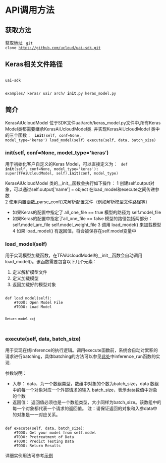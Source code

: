 

# API调用方法
## 获取方法
获取[地址](https://github.com/ucloud/uai-sdk)
<code>
git clone https://github.com/ucloud/uai-sdk.git
</code>

## Keras相关文件路径
<code>
uai-sdk

  examples/
    keras/
  uai/
    arch/
      __init__.py
      keras_model.py
</code>

## 简介
KerasAiUcloudModel 位于SDK文件uai/arch/keras\_model.py文件中,所有Keras Model类都需要继承KerasAiUcloudModel类. 并实现KerasAiUcloudModel 类中的三个函数：
<code>
__init__(self, conf=None, model_type='keras')
load_model(self) 
execute(self, data, batch_size)
</code>

### __init__(self, conf=None, model_type='keras') 
用于初始化客户自定义的Keras Model，可以直接定义为：
<code>
def __init__(self, conf=None, model_type='keras'):
    super(TFAiUcloudModel, self).__init__(conf, model_type)
</code>

KerasAiUcloudModel 类的\_\_init\_\_函数会执行如下操作：
1 创建self.output对象，可以通过self.output['name'] = object 在load\_model和execute之间传递参数  
2 使用内置函数\_parse\_conf()来解析配置文件（例如解析模型文件路径等）

  * 如果Keras的配置中指定了 all\_one\_file == true 
模型的路径为 self.model\_file
  * 如果Keras的配置中指定了all\_one\_file == false 
模型的路径包括两部分：
self.model\_arc\_file
self.model\_weight\_file
3 调用 load\_model() 来加载模型 
4 如果 load\_model() 有返回值，将会被保存在self.model变量中

### load_model(self) 
用于实现模型加载函数，在TFAiUcloudModel的\_\_init\_\_函数会自动调用load\_model()。该函数需要包含以下几个元素：

1. 定义解析模型文件
2. 定义加载模型
3. 返回加载好的模型对象

<code>
def load_model(self):
    #TODO: Open Model File
    #TODO: Load Model

    Return model_obj
</code>

### execute(self, data, batch_size) 
用于实现在线inference的执行逻辑。调用execute函数前，系统会自动对累积的请求进行batching，具体batching的方法可以参见[此处](https://github.com/ucloud/uai-sdk-httpserver/blob/master/inference.py)中inference\_run函数的实现.

参数说明：
  * 入参：
data，为一个数组类型，数组中对象的个数为batch\_size，data 数组中的每一个对象对应一个外部请求的输入 
batch\_size，表示data数值中对象的个数 
  * 返回值：
返回值必须也是一个数组类型，大小同样为batch\_size。该数组中的每一个对象都代表一个请求的返回值。
注：请保证返回的对象和入参data中的对象是一一对应关系。

<code>
def execute(self, data, batch_size):
    #TODO: Get your model from self.model
    #TODO: Pretreatment of Data
    #TODO: Predict Testing Data
    #TODO: Return Results
</code>

详细实例用法可参考[示例](uai-inference/guide/keras/example)

